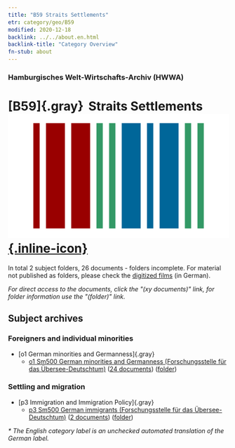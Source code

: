 ```yaml
---
title: "B59 Straits Settlements"
etr: category/geo/B59
modified: 2020-12-18
backlink: ../../about.en.html
backlink-title: "Category Overview"
fn-stub: about
---
```


### Hamburgisches Welt-Wirtschafts-Archiv (HWWA)
# [B59]{.gray}&#8201; Straits Settlements&#160; [![Wikidata item](/images/Wikidata-logo.svg){.inline-icon}](http://www.wikidata.org/entity/Q376178)





In total 2 subject folders, 26 documents - folders incomplete.
For material not published as folders, please check the [digitized films](/film/h1_sh) (in German).

_For direct access to the documents, click the "(xy documents)" link, for folder information use the "(folder)" link._

## Subject archives



### Foreigners and individual minorities

- [o1 German minorities and Germanness]{.gray}
  - [o1 Sm500 German minorities and Germanness (Forschungsstelle für das Übersee-Deutschtum)](../../../subject/about.en.html#o1_Sm500) (<a href="https://dfg-viewer.de/show/?tx_dlf[id]=https://pm20.zbw.eu/mets/sh/1412xx/141211/1459xx/145911/public.mets.en.xml" target="_blank">24 documents</a>) ([folder](http://purl.org/pressemappe20/folder/sh/141211,145911))

### Settling and migration

- [p3 Immigration and Immigration Policy]{.gray}
  - [p3 Sm500 German immigrants (Forschungsstelle für das Übersee-Deutschtum)](../../../subject/about.en.html#p3_Sm500) (<a href="https://dfg-viewer.de/show/?tx_dlf[id]=https://pm20.zbw.eu/mets/sh/1412xx/141211/1459xx/145921/public.mets.en.xml" target="_blank">2 documents</a>) ([folder](http://purl.org/pressemappe20/folder/sh/141211,145921))


_* The English category label is an unchecked automated translation of the German label._


